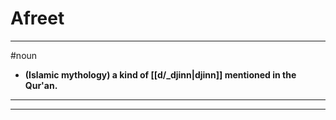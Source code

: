 # Afreet
---
#noun
- **(Islamic mythology) a kind of [[d/_djinn|djinn]] mentioned in the Qur'an.**
---
---
